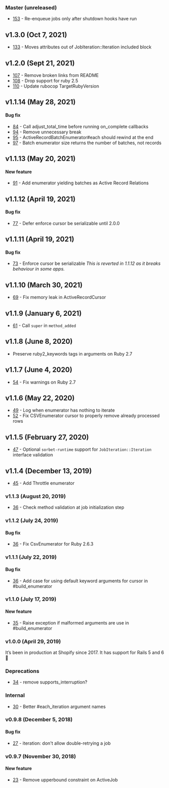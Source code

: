 ### Master (unreleased)
- [153](https://github.com/Shopify/job-iteration/pull/153) - Re-enqueue jobs only after shutdown hooks have run

## v1.3.0 (Oct 7, 2021)
- [133](https://github.com/Shopify/job-iteration/pull/133) - Moves attributes out of JobIteration::Iteration included block


## v1.2.0 (Sept 21, 2021)
- [107](https://github.com/Shopify/job-iteration/pull/107) - Remove broken links from README
- [108](https://github.com/Shopify/job-iteration/pull/108) - Drop support for ruby 2.5
- [110](https://github.com/Shopify/job-iteration/pull/110) - Update rubocop TargetRubyVersion

## v1.1.14 (May 28, 2021)

#### Bug fix
- [84](https://github.com/Shopify/job-iteration/pull/84) - Call adjust_total_time before running on_complete callbacks
- [94](https://github.com/Shopify/job-iteration/pull/94) - Remove unnecessary break
- [95](https://github.com/Shopify/job-iteration/pull/95) - ActiveRecordBatchEnumerator#each should rewind at the end
- [97](https://github.com/Shopify/job-iteration/pull/97) - Batch enumerator size returns the number of batches, not records

## v1.1.13 (May 20, 2021)

#### New feature
- [91](https://github.com/Shopify/job-iteration/pull/91) - Add enumerator yielding batches as Active Record Relations

## v1.1.12 (April 19, 2021)

#### Bug fix

- [77](https://github.com/Shopify/job-iteration/pull/77) - Defer enforce cursor be serializable until 2.0.0

## v1.1.11 (April 19, 2021)

#### Bug fix

- [73](https://github.com/Shopify/job-iteration/pull/73) - Enforce cursor be serializable
  _This is reverted in 1.1.12 as it breaks behaviour in some apps._

## v1.1.10 (March 30, 2021)

- [69](https://github.com/Shopify/job-iteration/pull/69) - Fix memory leak in ActiveRecordCursor

## v1.1.9 (January 6, 2021)

- [61](https://github.com/Shopify/job-iteration/pull/61) - Call `super` in `method_added`

## v1.1.8 (June 8, 2020)

- Preserve ruby2_keywords tags in arguments on Ruby 2.7

## v1.1.7 (June 4, 2020)

- [54](https://github.com/Shopify/job-iteration/pull/54) - Fix warnings on Ruby 2.7

## v1.1.6 (May 22, 2020)

- [49](https://github.com/Shopify/job-iteration/pull/49) -  Log when enumerator has nothing to iterate
- [52](https://github.com/Shopify/job-iteration/pull/52) -  Fix CSVEnumerator cursor to properly remove already processed rows

## v1.1.5 (February 27, 2020)

- [47](https://github.com/Shopify/job-iteration/pull/47) -  Optional `sorbet-runtime` support for `JobIteration::Iteration` interface validation

## v1.1.4 (December 13, 2019)

- [45](https://github.com/Shopify/job-iteration/pull/45) -  Add Throttle enumerator


### v1.1.3 (August 20, 2019)

- [36](https://github.com/shopify/job-iteration/pull/39) -  Check method validation at job initialization step

### v1.1.2 (July 24, 2019)

#### Bug fix

- [36](https://github.com/shopify/job-iteration/pull/38) -  Fix CsvEnumerator for Ruby 2.6.3

### v1.1.1 (July 22, 2019)

#### Bug fix

- [36](https://github.com/shopify/job-iteration/pull/36) -  Add case for using default keyword arguments for cursor in #build_enumerator

### v1.1.0 (July 17, 2019)

#### New feature

- [35](https://github.com/Shopify/job-iteration/pull/35) - Raise exception if malformed arguments are use in #build_enumerator

### v1.0.0 (April 29, 2019)

It’s been in production at Shopify since 2017. It has support for Rails 5 and 6 :tada:

### Deprecations

- [34](https://github.com/Shopify/job-iteration/pull/34) - remove supports_interruption?

### Internal

- [30](https://github.com/Shopify/job-iteration/pull/30) - Better #each_iteration argument names

### v0.9.8 (December 5, 2018)

#### Bug fix

- [27](https://github.com/Shopify/job-iteration/pull/27) - iteration: don't allow double-retrying a job

### v0.9.7 (November 30, 2018)

#### New feature

- [23](https://github.com/shopify/job-iteration/pull/23) - Remove upperbound constraint on ActiveJob
